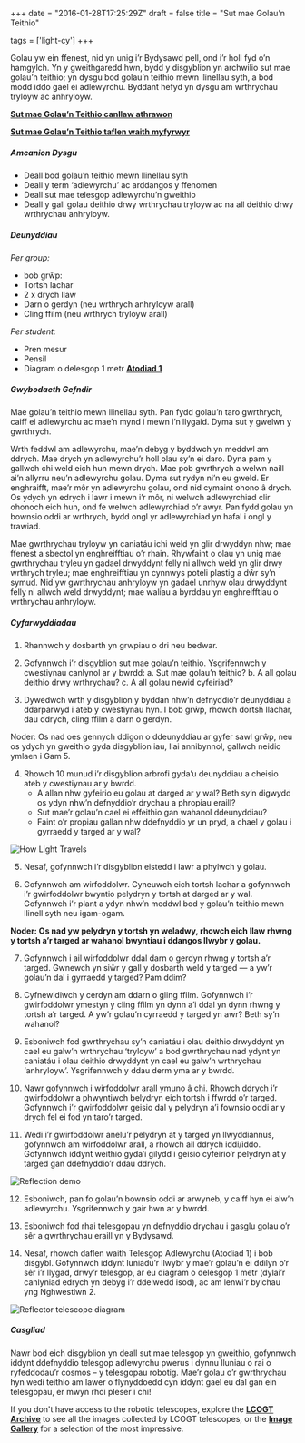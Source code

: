 +++
date = "2016-01-28T17:25:29Z"
draft = false
title = "Sut mae Golau’n Teithio"

tags = ['light-cy']
+++

Golau yw ein ffenest, nid yn unig i’r Bydysawd pell, ond i’r holl fyd o’n hamgylch. Yn y gweithgaredd hwn, bydd y disgyblion yn archwilio sut mae golau’n teithio; yn dysgu bod golau’n teithio mewn llinellau syth, a bod modd iddo gael ei adlewyrchu. Byddant hefyd yn dysgu am wrthrychau tryloyw ac anhryloyw.

[**Sut mae Golau’n Teithio canllaw athrawon**](https://drive.google.com/file/d/1dB6w5ID1ldZ21Vao-FBNT49hlHe8UdSK/view?usp=sharing)

[**Sut mae Golau’n Teithio taflen waith myfyrwyr**](https://drive.google.com/file/d/1b2-uvBEQHDgttROoK02N7RL234GQce8t/view?usp=sharing)

##### Amcanion Dysgu

- Deall bod golau’n teithio mewn llinellau syth 
- Deall y term ‘adlewyrchu’ ac arddangos y ffenomen
- Deall sut mae telesgop adlewyrchu’n gweithio
- Deall y gall golau deithio drwy wrthrychau tryloyw ac na all deithio drwy wrthrychau anhryloyw.

##### Deunyddiau

*Per group:*

- bob grŵp:
- Tortsh lachar
- 2 x drych llaw
- Darn o gerdyn (neu wrthrych anhryloyw arall)
- Cling ffilm (neu wrthrych tryloyw arall)

*Per student:*

- Pren mesur
- Pensil
- Diagram o delesgop 1 metr [**Atodiad 1**](https://drive.google.com/file/d/1b2-uvBEQHDgttROoK02N7RL234GQce8t/view?usp=sharing)

##### Gwybodaeth Gefndir

Mae golau’n teithio mewn llinellau syth. Pan fydd golau’n taro gwrthrych, caiff ei adlewyrchu ac mae’n mynd i mewn i’n llygaid. Dyma sut y gwelwn y gwrthrych.

Wrth feddwl am adlewyrchu, mae’n debyg y byddwch yn meddwl am ddrych. Mae drych yn adlewyrchu’r holl olau sy’n ei daro. Dyna pam y gallwch chi weld eich hun mewn drych. Mae pob gwrthrych a welwn naill ai’n allyrru neu’n adlewyrchu golau. Dyma sut rydyn ni’n eu gweld. Er enghraifft, mae’r môr yn adlewyrchu golau, ond nid cymaint ohono â drych. Os ydych yn edrych i lawr i mewn i’r môr, ni welwch adlewyrchiad clir ohonoch eich hun, ond fe welwch adlewyrchiad o’r awyr. Pan fydd golau yn bownsio oddi ar wrthrych, bydd ongl yr adlewyrchiad yn hafal i ongl y trawiad.

Mae gwrthrychau tryloyw yn caniatáu ichi weld yn glir drwyddyn nhw; mae ffenest a sbectol yn enghreifftiau o’r rhain. Rhywfaint o olau yn unig mae gwrthrychau tryleu yn gadael drwyddynt felly ni allwch weld yn glir drwy wrthrych tryleu; mae enghreifftiau yn cynnwys poteli plastig a dŵr sy’n symud. Nid yw gwrthrychau anhryloyw yn gadael unrhyw olau drwyddynt felly ni allwch weld drwyddynt; mae waliau a byrddau yn enghreifftiau o wrthrychau anhryloyw. 

##### Cyfarwyddiadau

1) Rhannwch y dosbarth yn grwpiau o dri neu bedwar. 

2) Gofynnwch i’r disgyblion sut mae golau’n teithio. Ysgrifennwch y cwestiynau canlynol ar y bwrdd:
	a. Sut mae golau’n teithio?
	b. A all golau deithio drwy wrthrychau?
	c. A all golau newid cyfeiriad?

3) Dywedwch wrth y disgyblion y byddan nhw’n defnyddio’r deunyddiau a ddarparwyd i ateb y cwestiynau hyn. I bob grŵp, rhowch dortsh llachar, dau ddrych, cling ffilm a darn o gerdyn. 

Noder: Os nad oes gennych ddigon o ddeunyddiau ar gyfer sawl grŵp, neu os ydych yn gweithio gyda disgyblion iau, llai annibynnol, gallwch neidio ymlaen i Gam 5.

4) Rhowch 10 munud i’r disgyblion arbrofi gyda’u deunyddiau a cheisio ateb y cwestiynau ar y bwrdd. 
	- A allan nhw gyfeirio eu golau at darged ar y wal? Beth sy’n digwydd os ydyn nhw’n defnyddio’r drychau a phropiau eraill?
	- Sut mae’r golau’n cael ei effeithio gan wahanol ddeunyddiau?
	- Faint o’r propiau gallan nhw ddefnyddio yr un pryd, a chael y golau i gyrraedd y targed ar y wal?

![How Light Travels](/images/images/HowLightTravels.png/)

5) Nesaf, gofynnwch i’r disgyblion eistedd i lawr a phylwch y golau.

6) Gofynnwch am wirfoddolwr. Cyneuwch eich tortsh lachar a gofynnwch i’r gwirfoddolwr bwyntio pelydryn y tortsh at darged ar y wal. Gofynnwch i’r plant a ydyn nhw’n meddwl bod y golau’n teithio mewn llinell syth neu igam-ogam. 

**Noder: Os nad yw pelydryn y tortsh yn weladwy, rhowch eich llaw rhwng y tortsh a’r targed ar wahanol bwyntiau i ddangos llwybr y golau.**

7)  Gofynnwch i ail wirfoddolwr ddal darn o gerdyn rhwng y tortsh a’r targed. Gwnewch yn siŵr y gall y dosbarth weld y targed — a yw’r golau’n dal i gyrraedd y targed? Pam ddim? 

8) Cyfnewidiwch y cerdyn am ddarn o gling ffilm. Gofynnwch i’r gwirfoddolwr ymestyn y cling ffilm yn dynn a’i ddal yn dynn rhwng y tortsh a’r targed. A yw’r golau’n cyrraedd y targed yn awr? Beth sy’n wahanol?

9) Esboniwch fod gwrthrychau sy’n caniatáu i olau deithio drwyddynt yn cael eu galw’n wrthrychau ‘tryloyw’ a bod gwrthrychau nad ydynt yn caniatáu i olau deithio drwyddynt yn cael eu galw’n wrthrychau ‘anhryloyw’. Ysgrifennwch y ddau derm yma ar y bwrdd.

10) Nawr gofynnwch i wirfoddolwr arall ymuno â chi. Rhowch ddrych i’r gwirfoddolwr a phwyntiwch belydryn eich tortsh i ffwrdd o’r targed. Gofynnwch i’r gwirfoddolwr geisio dal y pelydryn a’i fownsio oddi ar y drych fel ei fod yn taro’r targed. 

11) Wedi i’r gwirfoddolwr anelu’r pelydryn at y targed yn llwyddiannus, gofynnwch am wirfoddolwr arall, a rhowch ail ddrych iddi/iddo. Gofynnwch iddynt weithio gyda’i gilydd i geisio cyfeirio’r pelydryn at y targed gan ddefnyddio’r ddau ddrych.

![Reflection demo](/images/images/Reflection-Demo.png/)

12) Esboniwch, pan fo golau’n bownsio oddi ar arwyneb, y caiff hyn ei alw’n adlewyrchu. Ysgrifennwch y gair hwn ar y bwrdd.

13) Esboniwch fod rhai telesgopau yn defnyddio drychau i gasglu golau o’r sêr a gwrthrychau eraill yn y Bydysawd. 

14) Nesaf, rhowch daflen waith Telesgop Adlewyrchu (Atodiad 1) i bob disgybl. Gofynnwch iddynt luniadu’r llwybr y mae’r golau’n ei ddilyn o’r sêr i’r llygad, drwy’r telesgop, ar eu diagram o delesgop 1 metr (dylai’r canlyniad edrych yn debyg i’r ddelwedd isod), ac am lenwi’r bylchau yng Nghwestiwn 2.  

![Reflector telescope diagram](/images/images/reflector_telescope_diagram.png/)

##### Casgliad

Nawr bod eich disgyblion yn deall sut mae telesgop yn gweithio, gofynnwch iddynt ddefnyddio telesgop adlewyrchu pwerus i dynnu lluniau o rai o ryfeddodau’r cosmos – y telesgopau robotig. Mae’r golau o’r gwrthrychau hyn wedi teithio am lawer o flynyddoedd cyn iddynt gael eu dal gan ein telesgopau, er mwyn rhoi pleser i chi!

If you don't have access to the robotic telescopes, explore the [**LCOGT Archive**](http://lcogt.net/observations/) to see all the images collected by LCOGT telescopes, or the [**Image Gallery**](http://lcogt.net/images/space/) for a selection of the most impressive.

